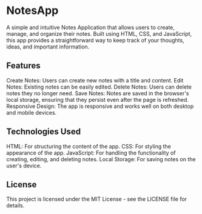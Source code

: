# NotesApp
A simple and intuitive Notes Application that allows users to create, manage, and organize their notes. Built using HTML, CSS, and JavaScript, this app provides a straightforward way to keep track of your thoughts, ideas, and important information.

## Features
Create Notes: Users can create new notes with a title and content.
Edit Notes: Existing notes can be easily edited.
Delete Notes: Users can delete notes they no longer need.
Save Notes: Notes are saved in the browser's local storage, ensuring that they persist even after the page is refreshed.
Responsive Design: The app is responsive and works well on both desktop and mobile devices.

## Technologies Used
HTML: For structuring the content of the app.
CSS: For styling the appearance of the app.
JavaScript: For handling the functionality of creating, editing, and deleting notes.
Local Storage: For saving notes on the user's device.

## License
This project is licensed under the MIT License - see the LICENSE file for details.
